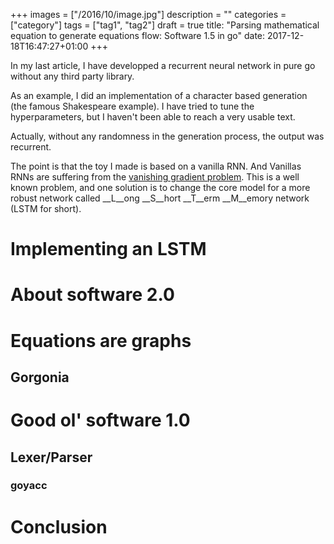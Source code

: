 +++
images = ["/2016/10/image.jpg"]
description = ""
categories = ["category"]
tags = ["tag1", "tag2"]
draft = true
title: "Parsing mathematical equation to generate equations flow: Software 1.5 in go"
date: 2017-12-18T16:47:27+01:00
+++

In my last article, I have developped a recurrent neural network in pure go without any third party library.

As an example, I did an implementation of a character based generation (the famous Shakespeare example).
I have tried to tune the hyperparameters, but I haven't been able to reach a very usable text.

Actually, without any randomness in the generation process, the output was recurrent.

The point is that the toy I made is based on a vanilla RNN. And Vanillas RNNs are suffering from the [vanishing gradient problem](https://en.wikipedia.org/wiki/Vanishing_gradient_problem).
This is a well known problem, and one solution is to change the core model for a more robust network called __L__ong __S__hort __T__erm __M__emory network (LSTM for short).

# Implementing an LSTM


# About software 2.0

# Equations are graphs

## Gorgonia

# Good ol' software 1.0

## Lexer/Parser

### goyacc

# Conclusion

